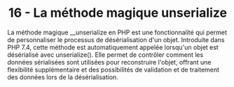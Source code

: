 <h1 align="center" id="title">
16 - La méthode magique unserialize
</h1>
<p id="description"> 
La méthode magique __unserialize en PHP est une fonctionnalité qui permet de personnaliser le
processus de désérialisation d'un objet. Introduite dans PHP 7.4, cette méthode est
automatiquement appelée lorsqu'un objet est désérialisé avec unserialize().
Elle permet de contrôler comment les données sérialisées sont utilisées pour reconstruire l'objet,
offrant une flexibilité supplémentaire et des possibilités de validation et de traitement des données
lors de la désérialisation.
</p>